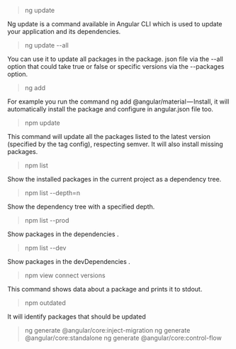 > ng update

Ng update is a command available in Angular CLI which is used to update your application and its dependencies.

> ng update --all

You can use it to update all packages in the package. json file via the --all option that could take true or false or specific versions via the --packages option.

> ng add

For example you run the command ng add @angular/material — Install, it will automatically install the package and configure in angular.json file too.

> npm update

This command will update all the packages listed to the latest version (specified by the tag config), respecting semver. It will also install missing packages.

> npm list

Show the installed packages in the current project as a dependency tree.

> npm list --depth=n

Show the dependency tree with a specified depth.

> npm list --prod

Show packages in the dependencies .

> npm list --dev

Show packages in the devDependencies .

> npm view connect versions

This command shows data about a package and prints it to stdout.

> npm outdated

It will identify packages that should be updated

> ng generate @angular/core:inject-migration
> ng generate @angular/core:standalone
> ng generate @angular/core:control-flow